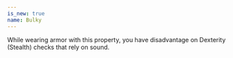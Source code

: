 ```yaml
---
is_new: true
name: Bulky
---
```

While wearing armor with this property, you have disadvantage on Dexterity (Stealth) checks that rely on sound.